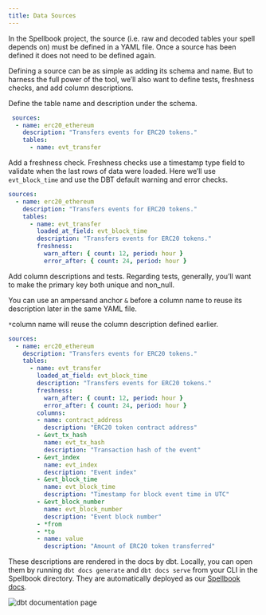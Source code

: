 ```yaml
---
title: Data Sources
---
```


In the Spellbook project, the source (i.e. raw and decoded tables your spell depends on) must be defined in a YAML file. Once a source has been defined it does not need to be defined again.

Defining a source can be as simple as adding its schema and name. But to harness the full power of the tool, we’ll also want to define tests, freshness checks, and add column descriptions.

Define the table name and description under the schema.

```yaml
 sources:
  - name: erc20_ethereum
    description: "Transfers events for ERC20 tokens."
    tables:
      - name: evt_transfer
```

Add a freshness check. Freshness checks use a timestamp type field to validate when the last rows of data were loaded. Here we’ll use `evt_block_time` and use the DBT default warning and error checks.

```yaml
sources:
  - name: erc20_ethereum
    description: "Transfers events for ERC20 tokens."
    tables:
      - name: evt_transfer
        loaded_at_field: evt_block_time
        description: "Transfers events for ERC20 tokens."
        freshness:
          warn_after: { count: 12, period: hour }
          error_after: { count: 24, period: hour }
```

Add column descriptions and tests. Regarding tests, generally, you’ll want to make the primary key both unique and non\_null.

You can use an ampersand anchor `&` before a column name to reuse its description later in the same YAML file.

`*`column name will reuse the column description defined earlier.

```yaml
sources:
  - name: erc20_ethereum
    description: "Transfers events for ERC20 tokens."
    tables:
      - name: evt_transfer
        loaded_at_field: evt_block_time
        description: "Transfers events for ERC20 tokens."
        freshness:
          warn_after: { count: 12, period: hour }
          error_after: { count: 24, period: hour }
        columns:
        - name: contract_address
          description: "ERC20 token contract address"       
        - &evt_tx_hash
          name: evt_tx_hash
          description: "Transaction hash of the event"
        - &evt_index
          name: evt_index
          description: "Event index"   
        - &evt_block_time
          name: evt_block_time
          description: "Timestamp for block event time in UTC"
        - &evt_block_number
          name: evt_block_number
          description: "Event block number"  
        - *from
        - *to
        - name: value
          description: "Amount of ERC20 token transferred" 
```

These descriptions are rendered in the docs by dbt. Locally, you can open them by running `dbt docs generate` and `dbt docs serve` from your CLI in the Spellbook directory. They are automatically deployed as our [Spellbook docs](https://spellbook-docs.dune.com/#!/overview).

![dbt documentation page](https://lh6.googleusercontent.com/vr9DleUs\_HcdzMZ6mWq81l-IRq1C\_utHCVB5WddOHy9Z1\_fSyz8GcB8Cyj877nKNHsXLh3K3-owFssNIl4ZaJS27clEeBppHBi8DlNjzVKGeGZdF\_AE8VxRj0pziR-2jGTA-MED7OtTq3GhuwQM)
